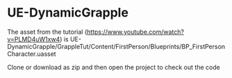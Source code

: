 # UE-DynamicGrapple

The asset from the tutorial (https://www.youtube.com/watch?v=PLMD4uW1xw4) is
UE-DynamicGrapple/GrappleTut/Content/FirstPerson/Blueprints/BP_FirstPersonCharacter.uasset

Clone or download as zip and then open the project to check out the code
